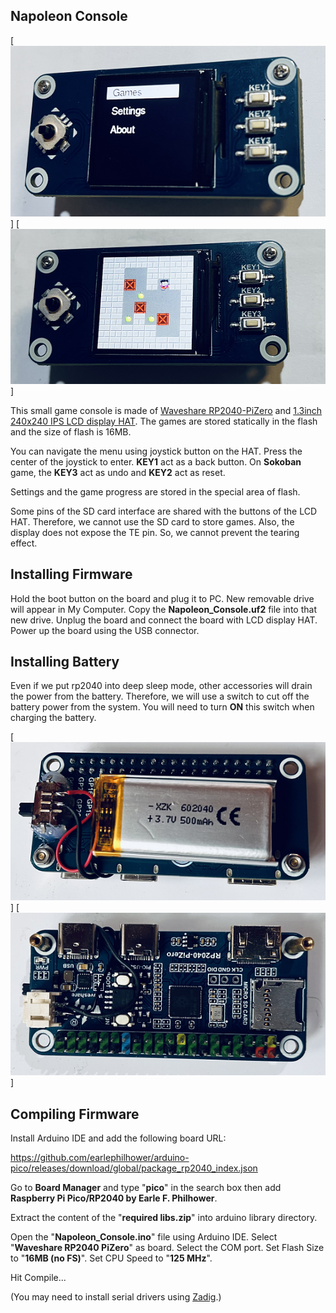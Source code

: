 ## Napoleon Console

[<img src="img/menu.png">]
[<img src="img/sokoban.png">]

This small game console is made of  [Waveshare RP2040-PiZero](https://www.waveshare.com/rp2040-pizero.htm) and [1.3inch 240x240 IPS LCD display HAT](https://www.waveshare.com/1.3inch-lcd-hat.htm). The games are stored statically in the flash and the size of flash is 16MB. 

You can navigate the menu using joystick button on the HAT. Press the center of the joystick to enter. **KEY1** act as a back button. On **Sokoban** game, the **KEY3** act as undo and **KEY2** act as reset.

Settings and the game progress are stored in the special area of flash.

Some pins of the SD card interface are shared with the buttons of the LCD HAT. Therefore, we cannot use the SD card to store games. Also, the display does not expose the TE pin. So, we cannot prevent the tearing effect.

## Installing Firmware
Hold the boot button on the board and plug it to PC. New removable drive will appear in My Computer. Copy the **Napoleon_Console.uf2** file into that new drive. Unplug the board and connect the board with LCD display HAT. Power up the board using the USB connector.

## Installing Battery

Even if we put rp2040 into deep sleep mode, other accessories will drain the power from the battery. Therefore, we will use a switch to cut off the battery power from the system. You will need to turn **ON** this switch when charging the battery.

[<img src="img/wiring1.png">]
[<img src="img/wiring2.png">]

## Compiling Firmware
Install Arduino IDE and add the following board URL: 

https://github.com/earlephilhower/arduino-pico/releases/download/global/package_rp2040_index.json

Go to **Board Manager** and type "**pico**" in the search box then add **Raspberry Pi Pico/RP2040 by Earle F. Philhower**.

Extract the content of the "**required libs.zip**" into arduino library directory.

Open the "**Napoleon_Console.ino**" file using Arduino IDE. Select "**Waveshare RP2040 PiZero**" as board. Select the COM port. Set Flash Size to "**16MB  (no FS)**". Set CPU Speed to "**125 MHz**". 

Hit Compile...

(You may need to install serial drivers using [Zadig](https://zadig.akeo.ie/).)